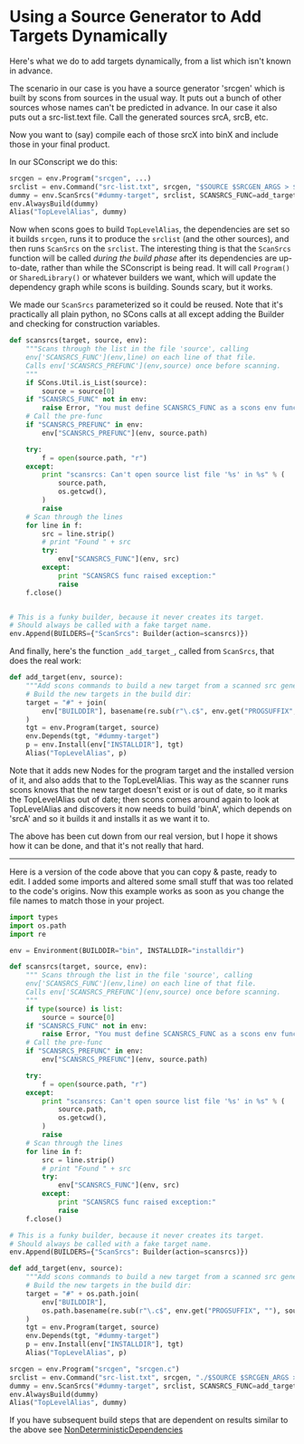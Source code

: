 # Using a Source Generator to Add Targets Dynamically

Here's what we do to add targets dynamically, from a list which isn't known in advance. 

The scenario in our case is you have a source generator 'srcgen' which is built by scons from sources in the usual way.  It puts out a bunch of other sources whose names can't be predicted in advance.  In our case it also puts out a src-list.text file.  Call the generated sources srcA, srcB, etc. 

Now you want to (say) compile each of those srcX into binX and include those in your final product. 

In our SConscript we do this: 

```python
srcgen = env.Program("srcgen", ...)
srclist = env.Command("src-list.txt", srcgen, "$SOURCE $SRCGEN_ARGS > $TARGET")
dummy = env.ScanSrcs("#dummy-target", srclist, SCANSRCS_FUNC=add_target)
env.AlwaysBuild(dummy)
Alias("TopLevelAlias", dummy)
```
Now when scons goes to build `TopLevelAlias`, the dependencies are set so it builds `srcgen`, runs it to produce the `srclist` (and the other sources), and then runs `ScanSrcs` on the `srclist`.  The interesting thing is that the `ScanSrcs` function will be called _during the build phase_ after its dependencies are up-to-date, rather than while the SConscript is being read.  It will call `Program()` or `SharedLibrary()` or whatever builders we want, which will update the dependency graph while scons is building.  Sounds scary, but it works. 

We made our `ScanSrcs` parameterized so it could be reused.  Note that it's practically all plain python, no SCons calls at all except adding the Builder and checking for construction variables. 

```python
def scansrcs(target, source, env):
    """Scans through the list in the file 'source', calling
    env['SCANSRCS_FUNC'](env,line) on each line of that file.
    Calls env['SCANSRCS_PREFUNC'](env,source) once before scanning. 
    """
    if SCons.Util.is_List(source):
        source = source[0]
    if "SCANSRCS_FUNC" not in env:
        raise Error, "You must define SCANSRCS_FUNC as a scons env function."
    # Call the pre-func
    if "SCANSRCS_PREFUNC" in env:
        env["SCANSRCS_PREFUNC"](env, source.path)

    try:
        f = open(source.path, "r")
    except:
        print "scansrcs: Can't open source list file '%s' in %s" % (
            source.path,
            os.getcwd(),
        )
        raise
    # Scan through the lines
    for line in f:
        src = line.strip()
        # print "Found " + src
        try:
            env["SCANSRCS_FUNC"](env, src)
        except:
            print "SCANSRCS func raised exception:"
            raise
    f.close()


# This is a funky builder, because it never creates its target.
# Should always be called with a fake target name.
env.Append(BUILDERS={"ScanSrcs": Builder(action=scansrcs)})
```

And finally, here's the function `_add_target_`, called from `ScanSrcs`, that does the real work: 

```python
def add_target(env, source):
    """Add scons commands to build a new target from a scanned src generator list file."""
    # Build the new targets in the build dir:
    target = "#" + join(
        env["BUILDDIR"], basename(re.sub(r"\.c$", env.get("PROGSUFFIX", ""), source))
    )
    tgt = env.Program(target, source)
    env.Depends(tgt, "#dummy-target")
    p = env.Install(env["INSTALLDIR"], tgt)
    Alias("TopLevelAlias", p)
```
Note that it adds new Nodes for the program target and the installed version of it, and also adds that to the TopLevelAlias.  This way as the scanner runs scons knows that the new target doesn't exist or is out of date, so it marks the TopLevelAlias out of date; then scons comes around again to look at TopLevelAlias and discovers it now needs to build 'binA', which depends on 'srcA' and so it builds it and installs it as we want it to. 

The above has been cut down from our real version, but I hope it shows how it can be done, and that it's not really that hard. 

---

Here is a version of the code above that you can copy & paste, ready to edit. I added some imports and altered some small stuff that was too related to the code's origins. Now this example works as soon as you change the file names to match those in your project. 

```python
import types
import os.path
import re

env = Environment(BUILDDIR="bin", INSTALLDIR="installdir")

def scansrcs(target, source, env):
    """ Scans through the list in the file 'source', calling
    env['SCANSRCS_FUNC'](env,line) on each line of that file.
    Calls env['SCANSRCS_PREFUNC'](env,source) once before scanning.
    """
    if type(source) is list:
        source = source[0]
    if "SCANSRCS_FUNC" not in env:
        raise Error, "You must define SCANSRCS_FUNC as a scons env function."
    # Call the pre-func
    if "SCANSRCS_PREFUNC" in env:
        env["SCANSRCS_PREFUNC"](env, source.path)

    try:
        f = open(source.path, "r")
    except:
        print "scansrcs: Can't open source list file '%s' in %s" % (
            source.path,
            os.getcwd(),
        )
        raise
    # Scan through the lines
    for line in f:
        src = line.strip()
        # print "Found " + src
        try:
            env["SCANSRCS_FUNC"](env, src)
        except:
            print "SCANSRCS func raised exception:"
            raise
    f.close()

# This is a funky builder, because it never creates its target.
# Should always be called with a fake target name.
env.Append(BUILDERS={"ScanSrcs": Builder(action=scansrcs)})

def add_target(env, source):
    """Add scons commands to build a new target from a scanned src generator list file."""
    # Build the new targets in the build dir:
    target = "#" + os.path.join(
        env["BUILDDIR"],
        os.path.basename(re.sub(r"\.c$", env.get("PROGSUFFIX", ""), source)),
    )
    tgt = env.Program(target, source)
    env.Depends(tgt, "#dummy-target")
    p = env.Install(env["INSTALLDIR"], tgt)
    Alias("TopLevelAlias", p)

srcgen = env.Program("srcgen", "srcgen.c")
srclist = env.Command("src-list.txt", srcgen, "./$SOURCE $SRCGEN_ARGS > $TARGET")
dummy = env.ScanSrcs("#dummy-target", srclist, SCANSRCS_FUNC=add_target)
env.AlwaysBuild(dummy)
Alias("TopLevelAlias", dummy)
```
If you have subsequent build steps that are dependent on results similar to the above see [NonDeterministicDependencies](NonDeterministicDependencies) 

